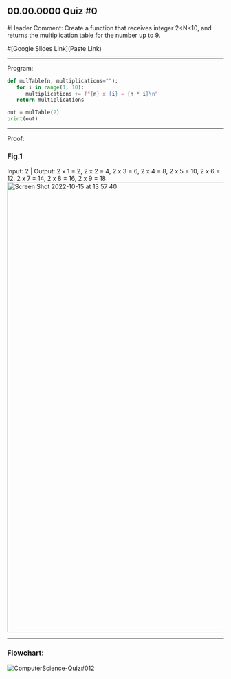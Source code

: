 ## 00.00.0000 Quiz #0

#Header Comment: Create a function that receives integer 2<N<10, and returns the multiplication table for the number up to 9.

#[Google Slides Link](Paste Link)


------------------------------------------------------------------------

Program:
```.py
def mulTable(n, multiplications=""):
   for i in range(1, 10):
      multiplications += f"{n} x {i} = {n * i}\n"
   return multiplications

out = mulTable(2)
print(out)
```

------------------------------------------------------------------------

Proof:
### Fig.1
Input: 2 | Output: 2 x 1 = 2, 2 x 2 = 4, 2 x 3 = 6, 2 x 4 = 8, 2 x 5 = 10, 2 x 6 = 12, 2 x 7 = 14, 2 x 8 = 16, 2 x 9 = 18
<img width="1047" alt="Screen Shot 2022-10-15 at 13 57 40" src="https://user-images.githubusercontent.com/112055140/195969519-5787ca9b-f850-45db-9b3d-fe26614e010c.png">

------------------------------------------------------------------------

### Flowchart:
![ComputerScience-Quiz#012](https://user-images.githubusercontent.com/112055140/195969642-5d44f557-bbca-40ef-b205-3ee200fcf73d.jpg)
